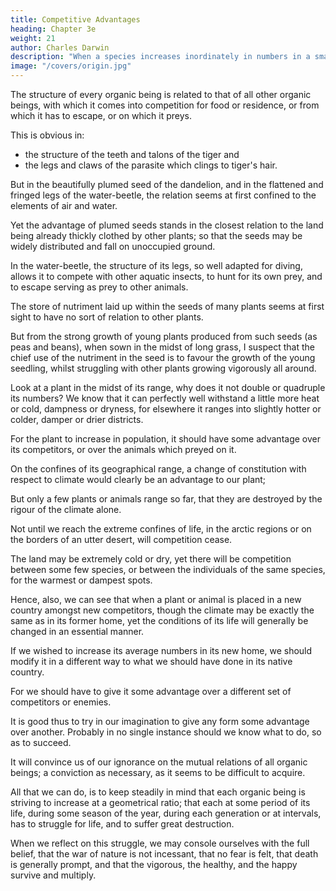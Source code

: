 ```yaml
---
title: Competitive Advantages
heading: Chapter 3e
weight: 21
author: Charles Darwin
description: "When a species increases inordinately in numbers in a small tract due to highly favourable circumstances, epidemics often ensue"
image: "/covers/origin.jpg"
---
```



<!-- A corollary of the highest importance may be deduced from the foregoing remarks, namely, that  , in the most essential yet often hidden manner, -->

The structure of every organic being is related to that of all other organic beings, with which it comes into competition for food or residence, or from which it has to escape, or on which it preys.

This is obvious in:
- the structure of the teeth and talons of the tiger and
- the legs and claws of the parasite which clings to tiger's hair. 

But in the beautifully plumed seed of the dandelion, and in the flattened and fringed legs of the water-beetle, the relation seems at first confined to the elements of air and water.

Yet the advantage of plumed seeds stands in the closest relation to the land being already thickly clothed by other plants; so that the seeds may be widely distributed and fall on unoccupied ground.

In the water-beetle, the structure of its legs, so well adapted for diving, allows it to compete with other aquatic insects, to hunt for its own prey, and to escape serving as prey to other animals.

The store of nutriment laid up within the seeds of many plants seems at first sight to have no sort of relation to other plants. 

But from the strong growth of young plants produced from such seeds (as peas and beans), when sown in the midst of long grass, I suspect that the chief use of the nutriment in the seed is to favour the growth of the young seedling, whilst struggling with other plants growing vigorously all around.

Look at a plant in the midst of its range, why does it not double or quadruple its numbers? We know that it can perfectly well withstand a little more heat or cold, dampness or dryness, for elsewhere it ranges into slightly hotter or colder, damper or drier districts. 

For the plant to increase in population, it should have some advantage over its competitors, or over the animals which preyed on it. 

On the confines of its geographical range, a change of constitution with respect to climate would clearly be an advantage to our plant;

But only a few plants or animals range so far, that they are destroyed by the rigour of the climate alone.

Not until we reach the extreme confines of life, in the arctic regions or on the borders of an utter desert, will competition cease.

The land may be extremely cold or dry, yet there will be competition between some few species, or between the individuals of the same species, for the warmest or dampest spots. 

Hence, also, we can see that when a plant or animal is placed in a new country amongst new competitors, though the climate may be exactly the same as in its former home, yet the conditions of its life will generally be changed in an essential manner.

If we wished to increase its average numbers in its new home, we should modify it in a different way to what we should have done in its native country.

For we should have to give it some advantage over a different set of competitors or enemies.

It is good thus to try in our imagination to give any form some advantage over another. Probably in no single instance should we know what to do, so as to succeed.

It will convince us of our ignorance on the mutual relations of all organic beings; a conviction as necessary, as it seems to be difficult to acquire. 

All that we can do, is to keep steadily in mind that each organic being is striving to increase at a geometrical ratio; that each at some period of its life, during some season of the year, during each generation or at intervals, has to struggle for life, and to suffer great destruction. 

When we reflect on this struggle, we may console ourselves with the full belief, that the war of nature is not incessant, that no fear is felt, that death is generally prompt, and that the vigorous, the healthy, and the happy survive and multiply.

